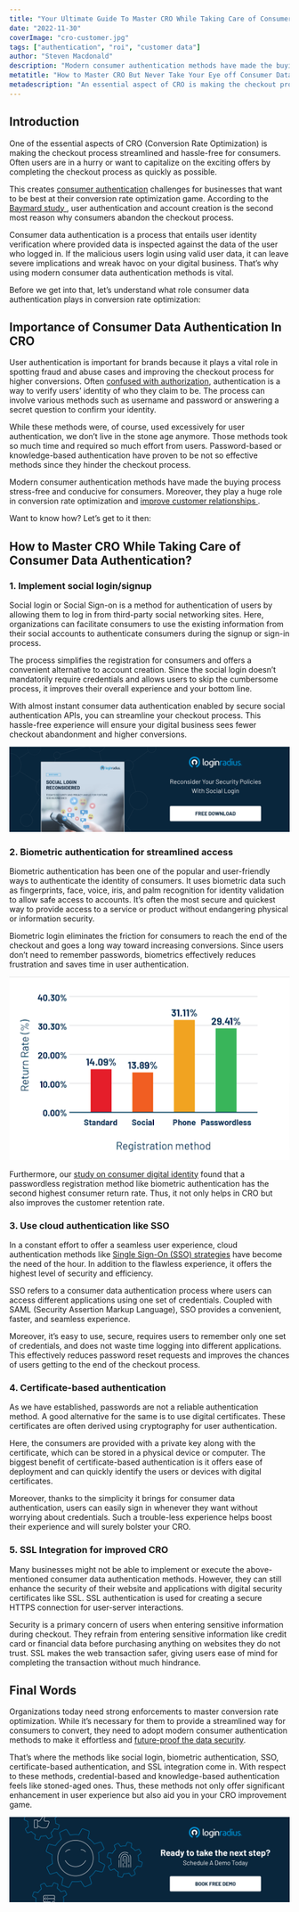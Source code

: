 ```yaml
---
title: "Your Ultimate Guide To Master CRO While Taking Care of Consumer Data Security"
date: "2022-11-30"
coverImage: "cro-customer.jpg"
tags: ["authentication", "roi", "customer data"]
author: "Steven Macdonald"
description: "Modern consumer authentication methods have made the buying process stress-free and conducive for consumers. This blog explains how they play a huge role in your conversion rate optimization and improve customer relationships."
metatitle: "How to Master CRO But Never Take Your Eye off Consumer Data"
metadescription: "An essential aspect of CRO is making the checkout process streamlined and hassle-free for consumers. Learn what role consumer data authentication plays in CRO."
---
```


## Introduction

One of the essential aspects of CRO (Conversion Rate Optimization) is making the checkout process streamlined and hassle-free for consumers. Often users are in a hurry or want to capitalize on the exciting offers by completing the checkout process as quickly as possible.

This creates [consumer authentication](https://blog.loginradius.com/identity/what-is-authentication/) challenges for businesses that want to be best at their conversion rate optimization game. According to the <a rel="nofollow" href="https://baymard.com/lists/cart-abandonment-rate"> Baymard study </a>, user authentication and account creation is the second most reason why consumers abandon the checkout process.

Consumer data authentication is a process that entails user identity verification where provided data is inspected against the data of the user who logged in. If the malicious users login using valid user data, it can leave severe implications and wreak havoc on your digital business. That’s why using modern consumer data authentication methods is vital.

Before we get into that, let’s understand what role consumer data authentication plays in conversion rate optimization:

## Importance of Consumer Data Authentication In CRO

User authentication is important for brands because it plays a vital role in spotting fraud and abuse cases and improving the checkout process for higher conversions. Often [confused with authorization](https://blog.loginradius.com/identity/authentication-vs-authorization-infographic/), authentication is a way to verify users’ identity of who they claim to be. The process can involve various methods such as username and password or answering a secret question to confirm your identity.

While these methods were, of course, used excessively for user authentication, we don’t live in the stone age anymore. Those methods took so much time and required so much effort from users. Password-based or knowledge-based authentication have proven to be not so effective methods since they hinder the checkout process.

Modern consumer authentication methods have made the buying process stress-free and conducive for consumers. Moreover, they play a huge role in conversion rate optimization and <a rel="nofollow" href="https://www.superoffice.com/blog/what-is-crm/"> improve customer relationships </a>.

Want to know how? Let’s get to it then:

## How to Master CRO While Taking Care of Consumer Data Authentication?

### 1. Implement social login/signup

Social login or Social Sign-on is a method for authentication of users by allowing them to log in from third-party social networking sites. Here, organizations can facilitate consumers to use the existing information from their social accounts to authenticate consumers during the signup or sign-in process.

The process simplifies the registration for consumers and offers a convenient alternative to account creation. Since the social login doesn’t mandatorily require credentials and allows users to skip the cumbersome process, it improves their overall experience and your bottom line.

With almost instant consumer data authentication enabled by secure social authentication APIs, you can streamline your checkout process. This hassle-free experience will ensure your digital business sees fewer checkout abandonment and higher conversions.

[![WP-social-login-reconsidrd](WP-social-login-reconsidrd.png)](https://www.loginradius.com/resource/social-login-reconsidered/)


### 2. Biometric authentication for streamlined access

Biometric authentication has been one of the popular and user-friendly ways to authenticate the identity of consumers. It uses biometric data such as fingerprints, face, voice, iris, and palm recognition for identity validation to allow safe access to accounts. It’s often the most secure and quickest way to provide access to a service or product without endangering physical or information security.

Biometric login eliminates the friction for consumers to reach the end of the checkout and goes a long way toward increasing conversions. Since users don’t need to remember passwords, biometrics effectively reduces frustration and saves time in user authentication.



![registration-method](registration-method.png)


Furthermore, our [study on consumer digital identity](https://www.loginradius.com/resource/consumer-digital-identity-trend-report-2022) found that a passwordless registration method like biometric authentication has the second highest consumer return rate. Thus, it not only helps in CRO but also improves the customer retention rate.


### 3. Use cloud authentication like SSO

In a constant effort to offer a seamless user experience, cloud authentication methods like [Single Sign-On (SSO) strategies](https://www.loginradius.com/blog/identity/sso-business-strategy/) have become the need of the hour. In addition to the flawless experience, it offers the highest level of security and efficiency.

SSO refers to a consumer data authentication process where users can access different applications using one set of credentials. Coupled with SAML (Security Assertion Markup Language), SSO provides a convenient, faster, and seamless experience.

Moreover, it’s easy to use, secure, requires users to remember only one set of credentials, and does not waste time logging into different applications. This effectively reduces password reset requests and improves the chances of users getting to the end of the checkout process.


### 4. Certificate-based authentication

As we have established, passwords are not a reliable authentication method. A good alternative for the same is to use digital certificates. These certificates are often derived using cryptography for user authentication.

Here, the consumers are provided with a private key along with the certificate, which can be stored in a physical device or computer. The biggest benefit of certificate-based authentication is it offers ease of deployment and can quickly identify the users or devices with digital certificates.

Moreover, thanks to the simplicity it brings for consumer data authentication, users can easily sign in whenever they want without worrying about credentials. Such a trouble-less experience helps boost their experience and will surely bolster your CRO.


### 5. SSL Integration for improved CRO

Many businesses might not be able to implement or execute the above-mentioned consumer data authentication methods. However, they can still enhance the security of their website and applications with digital security certificates like SSL. SSL authentication is used for creating a secure HTTPS connection for user-server interactions.

Security is a primary concern of users when entering sensitive information during checkout. They refrain from entering sensitive information like credit card or financial data before purchasing anything on websites they do not trust. SSL makes the web transaction safer, giving users ease of mind for completing the transaction without much hindrance.


## Final Words

Organizations today need strong enforcements to master conversion rate optimization. While it’s necessary for them to provide a streamlined way for consumers to convert, they need to adopt modern consumer authentication methods to make it effortless and [future-proof the data security](https://www.loginradius.com/blog/identity/consumer-data-privacy-security/).

That’s where the methods like social login, biometric authentication, SSO, certificate-based authentication, and SSL integration come in. With respect to these methods, credential-based and knowledge-based authentication feels like stoned-aged ones. Thus, these methods not only offer significant enhancement in user experience but also aid you in your CRO improvement game.



[![book-a-demo-loginradius](../../assets/book-a-demo-loginradius.png)](https://www.loginradius.com/contact-us?utm_source=blog&utm_medium=web&utm_campaign=master-cro-customer-data)
